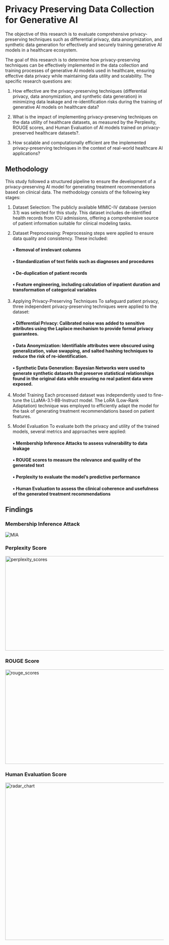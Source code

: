 # Privacy Preserving Data Collection for Generative AI

  The objective of this research is to evaluate comprehensive privacy-preserving techniques such as differential privacy, data anonymization, and synthetic data generation for effectively and securely training generative AI models in a healthcare ecosystem.

The goal of this research is to determine how privacy-preserving techniques can be effectively implemented in the data collection and training processes of generative AI models used in healthcare, ensuring effective data privacy while maintaining data utility and scalability. The specific research questions are: 

1. How effective are the privacy-preserving techniques (differential privacy, data anonymization, and synthetic data generation) in minimizing data leakage and re-identification risks during the training of generative AI models on healthcare data?

2. What is the impact of implementing privacy-preserving techniques on the data utility of healthcare datasets, as measured by the Perplexity, ROUGE scores, and Human Evaluation of AI models trained on privacy-preserved healthcare datasets?.

3. How scalable and computationally efficient are the implemented privacy-preserving techniques in the context of real-world healthcare AI applications?


<h2> Methodology</h2>
This study followed a structured pipeline to ensure the development of a privacy-preserving AI model for generating treatment recommendations based on clinical data. The methodology consists of the following key stages:


1. Dataset Selection:
The publicly available MIMIC-IV database (version 3.1) was selected for this study. This dataset includes de-identified health records from ICU admissions, offering a comprehensive source of patient information suitable for clinical modeling tasks.


2. Dataset Preprocessing:
Preprocessing steps were applied to ensure data quality and consistency. These included:

      <h4>&#8226;  Removal of irrelevant columns</h4>
      <h4>&#8226;  Standardization of text fields such as diagnoses and procedures</h4>
      <h4>&#8226;  De-duplication of patient records</h4>
      <h4>&#8226;  Feature engineering, including calculation of inpatient duration and transformation of categorical variables</h4>


3. Applying Privacy-Preserving Techniques
To safeguard patient privacy, three independent privacy-preserving techniques were applied to the dataset:

      <h4>&#8226;  Differential Privacy: Calibrated noise was added to sensitive attributes using the Laplace mechanism to provide formal privacy guarantees.</h4>
      <h4>&#8226;  Data Anonymization: Identifiable attributes were obscured using generalization, value swapping, and salted hashing techniques to reduce the risk of re-identification.</h4>
      <h4>&#8226;  Synthetic Data Generation: Bayesian Networks were used to generate synthetic datasets that preserve statistical relationships found in the original data while ensuring no real patient data were exposed.</h4>

4. Model Training
Each processed dataset was independently used to fine-tune the LLaMA-3.1-8B-Instruct model. The LoRA (Low-Rank Adaptation) technique was employed to efficiently adapt the model for the task of generating treatment recommendations based on patient features.

5. Model Evaluation
To evaluate both the privacy and utility of the trained models, several metrics and approaches were applied:

      <h4>&#8226;  Membership Inference Attacks to assess vulnerability to data leakage</h4>
      <h4>&#8226;  ROUGE scores to measure the relevance and quality of the generated text</h4>
      <h4>&#8226;  Perplexity to evaluate the model’s predictive performance</h4>
      <h4>&#8226;  Human Evaluation to assess the clinical coherence and usefulness of the generated treatment recommendations</h4>

<h2>Findings</h2>
<h3>Membership Inference Attack</h3>

![MIA](https://github.com/user-attachments/assets/8131ff6a-ca12-4e33-9382-73a88b00c811)

<h3>Perplexity Score</h3>

<img width="600" height="300" alt="perplexity_scores" src="https://github.com/user-attachments/assets/e424425a-43f1-45d0-8779-cf7851e933ff" />

<h3>ROUGE Score</h3>

<img width="600" height="300" alt="rouge_scores" src="https://github.com/user-attachments/assets/dce1dfaa-3e26-4819-a47b-d340ceed3183" />

<h3>Human Evaluation Score</h3>

<img width="600" height="500" alt="radar_chart" src="https://github.com/user-attachments/assets/5a564322-299a-4a10-b2be-2a51784788b1" />
